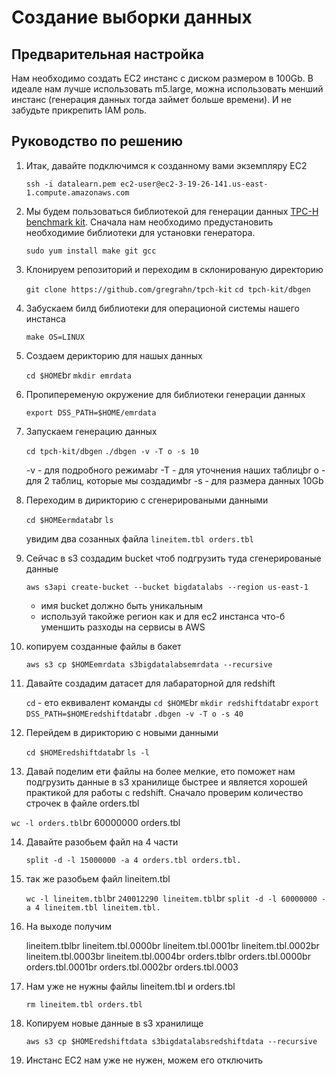 # Создание выборки данных

## Предварительная настройка

Нам необходимо создать EC2 инстанс с диском размером в 100Gb. В идеале нам лучше использовать m5.large, можна использовать менший инстанс (генерация данных тогда займет больше времени). И не забудьте прикрепить IAM роль.

## Руководство по решению

1. Итак, давайте подключимся к созданному вами экземпляру EC2
    
    ``ssh -i datalearn.pem ec2-user@ec2-3-19-26-141.us-east-1.compute.amazonaws.com``

2. Мы будем пользоваться библиотекой для генерации данных [TPC-H benchmark kit](httpsgithub.comgregrahntpch-kit). Сначала нам необходимо предустановить необходимие библиотеки для установки генератора.
    
    ``sudo yum install make git gcc``

3. Клонируем репозиторий и переходим в склонированую директорию
    
    ``git clone https://github.com/gregrahn/tpch-kit``
    ``cd tpch-kit/dbgen``

4. Забускаем билд библиотеки для операционой системы нашего инстанса
    
    ``make OS=LINUX``

5. Создаем дерикторию для нашых данных 
    
    ``cd $HOME``br
    ``mkdir emrdata``

6. Пропипеременую окружение для библиотеки генерации данных
    
    ``export DSS_PATH=$HOME/emrdata``

7. Запускаем генерацию  данных
    
    ``cd tpch-kit/dbgen``
    ``./dbgen -v -T o -s 10``

    -v - для подробного режимаbr
    -T - для уточнения наших таблицbr
    o - для 2 таблиц, которые мы создадимbr
    -s - для размера данных 10Gb

8. Переходим в дирикторию с сгенерироваными данными
    
    ``cd $HOMEermdata``br
    ``ls``
   
    увидим два созанных файла ``lineitem.tbl orders.tbl``

9. Сейчас в s3 создадим bucket чтоб подгрузить туда сгенерированые данные

    ``aws s3api create-bucket --bucket bigdatalabs --region us-east-1``
    - имя bucket должно быть уникальным
    - используй такойже регион как и для ec2 инстанса что-б уменшить разходы на сервисы в AWS

10. копируем созданные файлы в бакет

    ``aws s3 cp $HOMEemrdata s3bigdatalabsemrdata --recursive``

11. Давайте создадим датасет для лабараторной для redshift

    ``cd`` - ето еквивалент команды ``cd $HOME``br
    ``mkdir redshiftdata``br
    ``export DSS_PATH=$HOMEredshiftdata``br
    ``.dbgen -v -T o -s 40``

12. Перейдем в дирикторию с новыми данными

    ``cd $HOMEredshiftdata``br
    ``ls -l``
    
13. Давай поделим ети файлы на более мелкие, ето поможет нам подгрузить данные в s3 хранилище быстрее и является хорошей практикой для работы с redshift. Сначало проверим количество строчек в файле orders.tbl

   ``wc -l orders.tbl``br
     60000000 orders.tbl

14. Давайте разобьем файл на 4 части
    
    ``split -d -l 15000000 -a 4 orders.tbl orders.tbl.``

15. так же разобьем файл lineitem.tbl

    ``wc -l lineitem.tbl``br
    ``240012290 lineitem.tbl``br
    ``split -d -l 60000000 -a 4 lineitem.tbl lineitem.tbl.``

16. На выходе получим

    lineitem.tblbr
    lineitem.tbl.0000br
    lineitem.tbl.0001br
    lineitem.tbl.0002br
    lineitem.tbl.0003br
    lineitem.tbl.0004br
    orders.tblbr
    orders.tbl.0000br
    orders.tbl.0001br
    orders.tbl.0002br
    orders.tbl.0003

17. Нам уже не нужны файлы lineitem.tbl и orders.tbl

    ``rm lineitem.tbl orders.tbl``

18. Копируем новые данные в s3 хранилище

    ``aws s3 cp $HOMEredshiftdata s3bigdatalabsredshiftdata --recursive``

19. Инстанс EC2 нам уже не нужен, можем его отключить
